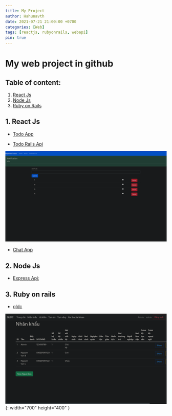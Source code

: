 ```yaml
---
title: My Project
author: Hahunavth
date: 2021-07-21 21:00:00 +0700
categories: [Web]
tags: [reactjs, rubyonrails, webapi]
pin: true
---
```


# My web project in github

## Table of content:
  1. [React Js](#-react-js)
  2. [Node Js](#-node-js)
  3. [Ruby on Rails](#-ror)


<a name="-react-js"></a>

## 1. React Js

 - [Todo App](https://todo.hahunavth.xyz)

 - [Todo Rails Api](https://hahunavth-rails-api.herokuapp.com/)

![Desktop View](/assets/img/post/todo-app-screenshot.png)


 - [Chat App](https://chat.hahunavth.xyz)

 <a name="-node-js"></a>

## 2. Node Js

 - [Express Api](https://hahunavth.github.com/express_api);


 <a name="-ror"></a>

## 3. Ruby on rails

 - [qldc](https://qldc.heroku.com)

![Desktop View](/assets/img/post/qldc-app-screenshot.png){: width="700" height="400" }
